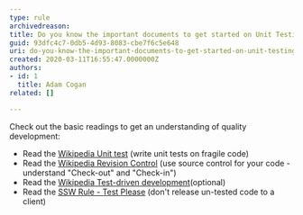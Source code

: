 ```yaml
---
type: rule
archivedreason: 
title: Do you know the important documents to get started on Unit Testing?
guid: 93dfc4c7-0db5-4d93-8083-cbe7f6c5e648
uri: do-you-know-the-important-documents-to-get-started-on-unit-testing
created: 2020-03-11T16:55:47.0000000Z
authors:
- id: 1
  title: Adam Cogan
related: []

---
```


Check out the basic readings to get an understanding of quality development:

<!--endintro-->

* Read the [Wikipedia Unit test](https&#58;//www.ssw.com.au/SSW/Redirect/WikipediaUnitTest.htm) (write unit tests on fragile code)
* Read the [Wikipedia Revision Control](https&#58;//www.ssw.com.au/SSW/Redirect/WikipediaRevisionControl.htm) (use source control for your code - understand "Check-out" and "Check-in")
* Read the [Wikipedia Test-driven development](https&#58;//www.ssw.com.au/SSW/Redirect/WikipediaTest-drivenDevelopment.htm)(optional)
* Read the [SSW Rule - Test Please](/_layouts/15/FIXUPREDIRECT.ASPX?WebId=3dfc0e07-e23a-4cbb-aac2-e778b71166a2&amp;TermSetId=07da3ddf-0924-4cd2-a6d4-a4809ae20160&amp;TermId=d66a9404-2ca9-4d19-ad6c-df1618b4fc28) (don't release un-tested code to a client)

